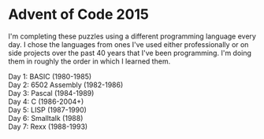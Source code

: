 # Advent of Code 2015

I'm completing these puzzles using a different programming language every day.
I chose the languages from ones I've used either professionally or on side projects over the past 40 years that I've been programming.
I'm doing them in roughly the order in which I learned them.

Day 1: BASIC (1980-1985)\
Day 2: 6502 Assembly (1982-1986)\
Day 3: Pascal (1984-1989)\
Day 4: C (1986-2004+)\
Day 5: LISP (1987-1990)\
Day 6: Smalltalk (1988)\
Day 7: Rexx (1988-1993)
